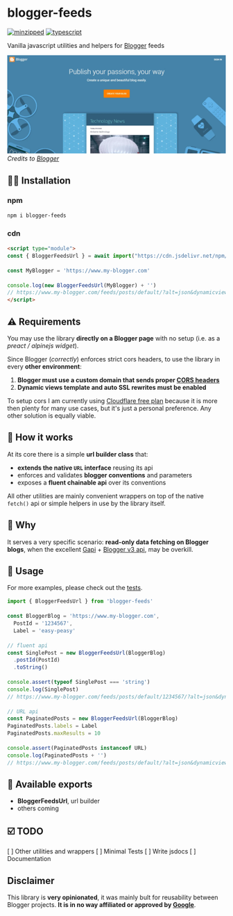 # blogger-feeds

[![minzipped](https://badgen.net/bundlephobia/minzip/blogger-feeds?color=blue)](https://bundlephobia.com/package/blogger-feeds) [![typescript](https://badgen.net/npm/types/blogger-feeds)](https://www.npmjs.com/package/blogger-feeds)


Vanilla javascript utilities and helpers for [Blogger](https://www.blogger.com) feeds

![google blogger](./public/blogger-home-page.webp)
*Credits to [Blogger](https://www.blogger.com)*

## :man_technologist: Installation

### npm

```bash
npm i blogger-feeds
```

### cdn

```html
<script type="module">
const { BloggerFeedsUrl } = await import("https://cdn.jsdelivr.net/npm/blogger-feeds@latest")

const MyBlogger = 'https://www.my-blogger.com'

console.log(new BloggerFeedsUrl(MyBlogger) + '')
// https://www.my-blogger.com/feeds/posts/default/?alt=json&dynamicviews=1&rewriteforssl=true&v=2
</script>
```

## :warning: Requirements

You may use the library **directly on a Blogger page** with no setup (i.e. as a *preact / alpinejs widget*).

Since Blogger (*correctly*) enforces strict cors headers, to use the library in every **other environment**:

1. **Blogger must use a custom domain that sends proper [CORS headers](https://developer.mozilla.org/en-US/docs/Web/HTTP/CORS)**
2. **Dynamic views template and auto SSL rewrites must be enabled**

To setup cors I am currently using [Cloudflare free plan](https://www.cloudflare.com/plans/free) because it is more then plenty for many use cases, but it's just a personal preference. Any other solution is equally viable.

## :wrench: How it works

At its core there is a simple **url builder class** that:

* **extends the native `URL` interface** reusing its api
* enforces and validates **blogger conventions** and parameters
* exposes a **fluent chainable api** over its conventions

All other utilities are mainly convenient wrappers on top of the native `fetch()` api or simple helpers in use by the library itself.

## :thinking: Why

It serves a very specific scenario: **read-only data fetching on Blogger blogs**, when the excellent [Gapi](https://github.com/google/google-api-javascript-client) + [Blogger v3 api](https://developers.google.com/blogger/docs/3.0/reference), may be overkill.

## :muscle: Usage

For more examples, please check out the [tests](./tests/).

```js
import { BloggerFeedsUrl } from 'blogger-feeds'

const BloggerBlog = 'https://www.my-blogger.com',
  PostId = '1234567',
  Label = 'easy-peasy'

// fluent api
const SinglePost = new BloggerFeedsUrl(BloggerBlog)
  .postId(PostId)
  .toString()

console.assert(typeof SinglePost === 'string')
console.log(SinglePost)
// https://www.my-blogger.com/feeds/posts/default/1234567/?alt=json&dynamicviews=1&rewriteforssl=true&v=2

// URL api
const PaginatedPosts = new BloggerFeedsUrl(BloggerBlog)
PaginatedPosts.labels = Label
PaginatedPosts.maxResults = 10

console.assert(PaginatedPosts instanceof URL)
console.log(PaginatedPosts + '')
// https://www.my-blogger.com/feeds/posts/default/?alt=json&dynamicviews=1&max-results=10&q=label:easy-peasy&rewriteforssl=true&v=2
```

## :toolbox: Available exports

* **BloggerFeedsUrl**, url builder
* others coming

## :ballot_box_with_check: TODO

[ ] Other utilities and wrappers
[ ] Minimal Tests
[ ] Write jsdocs
[ ] Documentation

## Disclaimer

This library is **very opinionated**, it was mainly bult for reusability between Blogger projects.
**It is in no way affiliated or approved by [Google](https://www.blogger.com)**.
